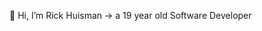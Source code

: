 👋 Hi, I’m Rick Huisman -> a 19 year old Software Developer
  
<!---
Rick-Huisman/Rick-Huisman is a ✨ special ✨ repository because its `README.md` (this file) appears on your GitHub profile.
You can click the Preview link to take a look at your changes.
--->
